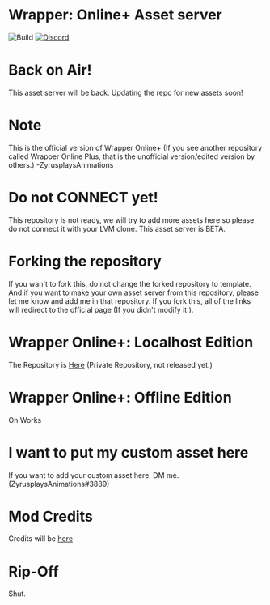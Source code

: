 # Wrapper: Online+ Asset server
![Build](https://img.shields.io/badge/Build-Beta%201.3.0-green)
[![Discord](https://badgen.net/badge/icon/discord?icon=discord&label)](https://discord.gg/DEf3VCFb2H)

# Back on Air!
This asset server will be back. Updating the repo for new assets soon!

# Note

This is the official version of Wrapper Online+ (If you see another repository called Wrapper Online Plus, that is the unofficial version/edited version by others.) -ZyrusplaysAnimations

# Do not CONNECT yet!

This repository is not ready, we will try to add more assets here so please do not connect it with your LVM clone. This asset server is BETA.

# Forking the repository
If you wan't to fork this, do not change the forked repository to template. And if you want to make your own asset server from this repository, please let me know and add me in that repository. If you fork this, all of the links will redirect to the official page (If you didn't modify it.). 

# Wrapper Online+: Localhost Edition
The Repository is [Here](https://github.com/ZyrusplaysAnimations/Official-Repository-Of-Wrapper-Online-Plus) (Private Repository, not released yet.)

# Wrapper Online+: Offline Edition
On Works

# I want to put my custom asset here

If you want to add your custom asset here, DM me. (ZyrusplaysAnimations#3889)

# Mod Credits 

Credits will be [here](https://zyrusplaysanimations.github.io/Wrapper-Online-Plus-Assets-Beta/credits)

# Rip-Off

Shut.
